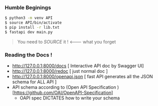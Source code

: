### Humble Beginings 

```sh
$ python3 -m venv API
$ source API/bin/activate
$ pip install -r lib.txt
$ fastapi dev main.py
```

> You need to _SOURCE_ it ! <--- what you forget

### Reading the Docs ! 
- http://127.0.0.1:8000/docs          [ Interactive API doc by Swagger UI]
- http://127.0.0.1:8000/redoc         [ just normal doc ]
-  http://127.0.0.1:8000/openapi.json [ fast API generates all the JSON schema for ALL API ]
- API schema according to (Open API Specification )[https://github.com/OAI/OpenAPI-Specification]
    - OAPI spec DICTATES how to write your schema